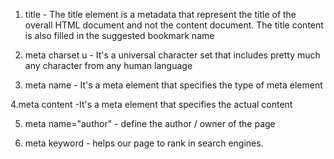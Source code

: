 1. title - The title element is a metadata that represent the title of the overall HTML document and not the content document. The title content is also filled in the suggested bookmark name

2. meta charset u - It's a universal character set that includes pretty much any character from any human language

3. meta name - It's a meta element that specifies the type of meta element

4.meta content -It's a meta element that specifies the actual content

5. meta name="author" - define the author / owner of the page

6. meta keyword - helps our page to rank in search engines.
